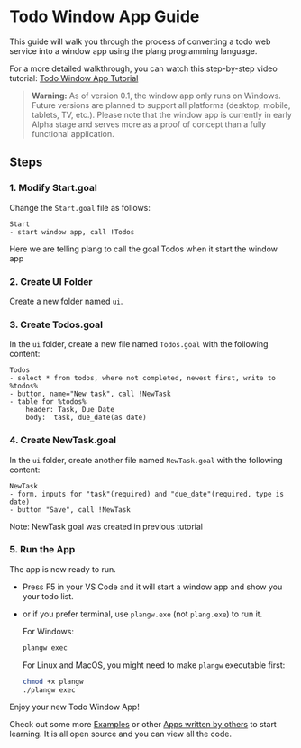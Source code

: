 # Todo Window App Guide

This guide will walk you through the process of converting a todo web service into a window app using the plang programming language. 

For a more detailed walkthrough, you can watch this step-by-step video tutorial: [Todo Window App Tutorial](https://www.youtube.com/watch?v=abew4btk34)

> **Warning:** As of version 0.1, the window app only runs on Windows. Future versions are planned to support all platforms (desktop, mobile, tablets, TV, etc.). Please note that the window app is currently in early Alpha stage and serves more as a proof of concept than a fully functional application.

## Steps

### 1. Modify Start.goal

Change the `Start.goal` file as follows:

```plang
Start
- start window app, call !Todos
```
Here we are telling plang to call the goal Todos when it start the window app

### 2. Create UI Folder

Create a new folder named `ui`.

### 3. Create Todos.goal

In the `ui` folder, create a new file named `Todos.goal` with the following content:

```plang
Todos
- select * from todos, where not completed, newest first, write to %todos%
- button, name="New task", call !NewTask
- table for %todos%
    header: Task, Due Date
    body:  task, due_date(as date)
```

### 4. Create NewTask.goal

In the `ui` folder, create another file named `NewTask.goal` with the following content:

```plang
NewTask
- form, inputs for "task"(required) and "due_date"(required, type is date)
- button "Save", call !NewTask
```
Note: NewTask goal was created in previous tutorial
### 5. Run the App

The app is now ready to run. 

- Press F5 in your VS Code and it will start a window app and show you your todo list.
- or if you prefer terminal, use `plangw.exe` (not `plang.exe`) to run it. 

    For Windows:

    ```bash
    plangw exec
    ```

    For Linux and MacOS, you might need to make `plangw` executable first:

    ```bash
    chmod +x plangw
    ./plangw exec
    ```

Enjoy your new Todo Window App!

Check out some more [Examples]() or other [Apps written by others]() to start learning. It is all open source and you can view all the code.
